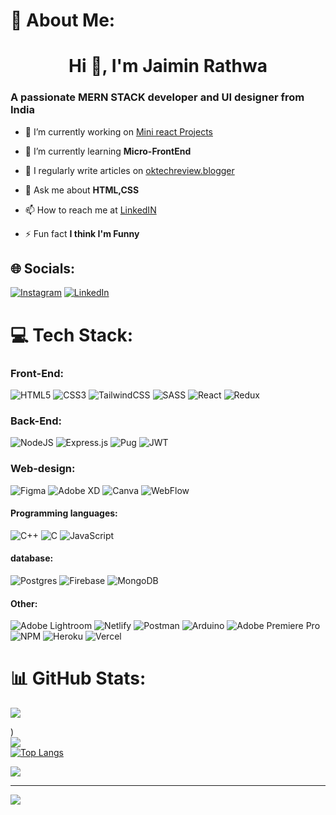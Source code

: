 # 💫 About Me:
<h1 align="center">Hi 👋, I'm Jaimin Rathwa</h1>
<h3>A passionate MERN STACK developer and UI designer from India</h3>

- 🔭 I’m currently working on [Mini react Projects](https://github.com/JaiminR28/Mini-react-project.git)

- 🌱 I’m currently learning **Micro-FrontEnd**
- 📝 I regularly write articles on [oktechreview.blogger](https://oktechreview.blogspot.com/)

- 💬 Ask me about **HTML,CSS**

- 📫 How to reach me at [LinkedIN](https://www.linkedin.com/in/jaimin-rathwa-b128bb241)

- ⚡ Fun fact **I think I'm Funny**


## 🌐 Socials:
[![Instagram](https://img.shields.io/badge/Instagram-%23E4405F.svg?logo=Instagram&logoColor=white)](https://instagram.com/jaiminrathwa28) [![LinkedIn](https://img.shields.io/badge/LinkedIn-%230077B5.svg?logo=linkedin&logoColor=white)](https://www.linkedin.com/in/jaimin-rathwa-b128bb241) 

# 💻 Tech Stack:
### Front-End:
![HTML5](https://img.shields.io/badge/html5-%23E34F26.svg?style=for-the-badge&logo=html5&logoColor=white) 
![CSS3](https://img.shields.io/badge/css3-%231572B6.svg?style=for-the-badge&logo=css3&logoColor=white) ![TailwindCSS](https://img.shields.io/badge/tailwindcss-%2338B2AC.svg?style=for-the-badge&logo=tailwind-css&logoColor=white)
![SASS](https://img.shields.io/badge/SASS-hotpink.svg?style=for-the-badge&logo=SASS&logoColor=white)
![React](https://img.shields.io/badge/react-%2320232a.svg?style=for-the-badge&logo=react&logoColor=%2361DAFB) 
 ![Redux](https://img.shields.io/badge/redux-%23593d88.svg?style=for-the-badge&logo=redux&logoColor=white)
### Back-End:
![NodeJS](https://img.shields.io/badge/node.js-6DA55F?style=for-the-badge&logo=node.js&logoColor=white)
 ![Express.js](https://img.shields.io/badge/express.js-%23404d59.svg?style=for-the-badge&logo=express&logoColor=%2361DAFB)
 ![Pug](https://img.shields.io/badge/Pug-FFF?style=for-the-badge&logo=pug&logoColor=A86454)
![JWT](https://img.shields.io/badge/JWT-black?style=for-the-badge&logo=JSON%20web%20tokens)

### Web-design:
![Figma](https://img.shields.io/badge/figma-a358ff.svg?style=for-the-badge&logo=figma&logoColor=white) ![Adobe XD](https://img.shields.io/badge/Adobe%20XD-470137?style=for-the-badge&logo=Adobe%20XD&logoColor=#FF61F6) ![Canva](https://img.shields.io/badge/Canva-0c81a1.svg?style=for-the-badge&logo=Canva&logoColor=white) ![WebFlow](https://img.shields.io/badge/Webflow-%3545eeC.svg?style=for-the-badge&logo=Webflow&logoColor=white)

#### Programming languages:
![C++](https://img.shields.io/badge/c++-%2300599C.svg?style=for-the-badge&logo=c%2B%2B&logoColor=white) ![C](https://img.shields.io/badge/c-%2300599C.svg?style=for-the-badge&logo=c&logoColor=white)  ![JavaScript](https://img.shields.io/badge/javascript-%23323330.svg?style=for-the-badge&logo=javascript&logoColor=%23F7DF1E)

#### database:
![Postgres](https://img.shields.io/badge/postgres-%23316192.svg?style=for-the-badge&logo=postgresql&logoColor=white) 
![Firebase](https://img.shields.io/badge/firebase-%23039BE5.svg?style=for-the-badge&logo=firebase) 
![MongoDB](https://img.shields.io/badge/MongoDB-%234ea94b.svg?style=for-the-badge&logo=mongodb&logoColor=white)

#### Other:
![Adobe Lightroom](https://img.shields.io/badge/Adobe%20Lightroom-31A8FF.svg?style=for-the-badge&logo=Adobe%20Lightroom&logoColor=white) ![Netlify](https://img.shields.io/badge/netlify-%23000000.svg?style=for-the-badge&logo=netlify&logoColor=#00C7B7) ![Postman](https://img.shields.io/badge/Postman-FF6C37?style=for-the-badge&logo=postman&logoColor=white) ![Arduino](https://img.shields.io/badge/-Arduino-00979D?style=for-the-badge&logo=Arduino&logoColor=white) ![Adobe Premiere Pro](https://img.shields.io/badge/Adobe%20Premiere%20Pro-9999FF.svg?style=for-the-badge&logo=Adobe%20Premiere%20Pro&logoColor=white)
![NPM](https://img.shields.io/badge/NPM-%23000000.svg?style=for-the-badge&logo=npm&logoColor=white) ![Heroku](https://img.shields.io/badge/heroku-%23430098.svg?style=for-the-badge&logo=heroku&logoColor=white) 
![Vercel](https://img.shields.io/badge/vercel-%23000000.svg?style=for-the-badge&logo=vercel&logoColor=white) 
# 📊 GitHub Stats:

<picture>
<source 
  srcset="https://github-readme-stats.vercel.app/api?username=JaiminR28&theme=highcontrast&hide_border=false"
  media="(prefers-color-scheme: no-preference)"
/>
<source
  srcset="https://github-readme-stats.vercel.app/api?username=JaiminR28&theme=highcontrast&hide_border=false"
  media="(prefers-color-scheme: dark), (prefers-color-scheme: dark)"
/>
<img src="https://github-readme-stats.vercel.app/api?username=JaiminR28&show_icons=true" />
</picture>

)<br/>
![](https://github-readme-streak-stats.herokuapp.com/?user=JaiminR28&theme=highcontrast&hide_border=false)<br/>
[![Top Langs](https://github-readme-stats.vercel.app/api/top-langs/?username=JaiminR28&show_icons=true&theme=highcontrast)](https://github.com/JaiminR28/github-readme-stats)

![](https://quotes-github-readme.vercel.app/api?type=horizontal&theme=radical)

---
[![](https://visitcount.itsvg.in/api?id=JaiminR28&icon=0&color=0)](https://visitcount.itsvg.in)


<!-- Proudly created with GPRM ( https://gprm.itsvg.in ) -->
